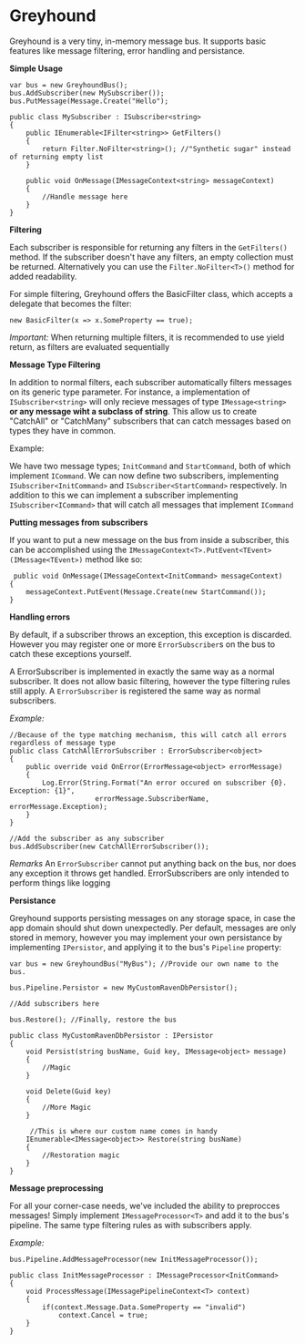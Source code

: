 Greyhound
====

Greyhound is a very tiny, in-memory message bus. It supports basic features like message filtering, error handling and persistance.

**Simple Usage**

    var bus = new GreyhoundBus();
    bus.AddSubscriber(new MySubscriber());
    bus.PutMessage(Message.Create("Hello");

    public class MySubscriber : ISubscriber<string>
    {
        public IEnumerable<IFilter<string>> GetFilters()
        {
            return Filter.NoFilter<string>(); //"Synthetic sugar" instead of returning empty list
        }

        public void OnMessage(IMessageContext<string> messageContext)
        {
            //Handle message here
        }
    }

**Filtering**

Each subscriber is responsible for returning any filters in the `GetFilters()` method.
If the subscriber doesn't have any filters, an empty collection must be returned. 
Alternatively you can use the `Filter.NoFilter<T>()` method for added readability.

For simple filtering, Greyhound offers the BasicFilter class, which accepts a delegate that
becomes the filter:

    new BasicFilter(x => x.SomeProperty == true);

_Important:_ When returning multiple filters, it is recommended to use yield return, 
as filters are evaluated sequentially

**Message Type Filtering**

In addition to normal filters, each subscriber automatically filters messages on its 
generic type parameter. For instance, a implementation of `ISubscriber<string>` will
only recieve messages of type `IMessage<string>` **or any message wiht a subclass of string**.
This allow us to create "CatchAll" or "CatchMany" subscribers that can catch messages based on
types they have in common.

Example:

We have two message types; `InitCommand` and `StartCommand`, both of which implement `ICommand`. 
We can now define two subscribers, implementing `ISubscriber<InitCommand>` and `ISubscriber<StartCommand>` 
respectively. In addition to this we can implement a subscriber implementing `ISubscriber<ICommand>` that will
catch all messages that implement `ICommand`

**Putting messages from subscribers**

If you want to put a new message on the bus from inside a subscriber, this can be accomplished using the
`IMessageContext<T>.PutEvent<TEvent>(IMessage<TEvent>)` method like so:

     public void OnMessage(IMessageContext<InitCommand> messageContext)
    {
        messageContext.PutEvent(Message.Create(new StartCommand());
    }

**Handling errors**

By default, if a subscriber throws an exception, this exception is discarded. However you may register 
one or more `ErrorSubscriber`s on the bus to catch these exceptions yourself.

A ErrorSubscriber is implemented in exactly the same way as a normal subscriber. It does not allow basic 
filtering, however the type filtering rules still apply. A `ErrorSubscriber` is registered the same way
as normal subscribers.

_Example:_

    //Because of the type matching mechanism, this will catch all errors regardless of message type
    public class CatchAllErrorSubscriber : ErrorSubscriber<object>
    {
        public override void OnError(ErrorMessage<object> errorMessage)
        {
            Log.Error(String.Format("An error occured on subscriber {0}. Exception: {1}",
                         errorMessage.SubscriberName, errorMessage.Exception);
        }
    }
    
    //Add the subscriber as any subscriber
    bus.AddSubscriber(new CatchAllErrorSubscriber());

_Remarks_
An `ErrorSubscriber` cannot put anything back on the bus, nor does any exception it throws get handled.
ErrorSubscribers are only intended to perform things like logging

**Persistance**

Greyhound supports persisting messages on any storage space, in case the app domain should shut down unexpectedly.
Per default, messages are only stored in memory, however you may implement your own persistance by implementing
`IPersistor`, and applying it to the bus's `Pipeline` property:

    var bus = new GreyhoundBus("MyBus"); //Provide our own name to the bus.
    
    bus.Pipeline.Persistor = new MyCustomRavenDbPersistor();

    //Add subscribers here

    bus.Restore(); //Finally, restore the bus

    public class MyCustomRavenDbPersistor : IPersistor
    {
        void Persist(string busName, Guid key, IMessage<object> message)
        {
            //Magic
        }

        void Delete(Guid key)
        {
            //More Magic
        }

         //This is where our custom name comes in handy   
        IEnumerable<IMessage<object>> Restore(string busName)
        {
            //Restoration magic
        }
    }

**Message preprocessing**

For all your corner-case needs, we've included the ability to preprocces messages! Simply implement
`IMessageProcessor<T>` and add it to the bus's pipeline. The same type filtering rules as with
subscribers apply.

_Example:_

    bus.Pipeline.AddMessageProcessor(new InitMessageProcessor());

    public class InitMessageProcessor : IMessageProcessor<InitCommand>
    {
        void ProcessMessage(IMessagePipelineContext<T> context)
        {
            if(context.Message.Data.SomeProperty == "invalid")
                context.Cancel = true;            
        }
    }
